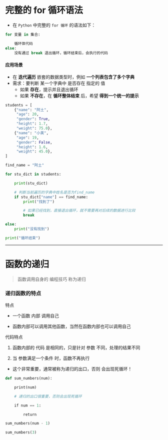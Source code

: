 # 完整的 for 循环语法

- 在 `Python` 中完整的 `for 循环` 的语法如下：

```python
for 变量 in 集合:

    循环体代码
else:
    没有通过 break 退出循环，循环结束后，会执行的代码
```

#### 应用场景

- 在 **迭代遍历** 嵌套的数据类型时，例如 **一个列表包含了多个字典**
- 需求：要判断 某一个字典中 是否存在 指定的 值
  - 如果 **存在**，提示并且退出循环
  - 如果 **不存在**，在 **循环整体结束** 后，希望 **得到一个统一的提示**

```python
students = [
    {"name": "阿土",
     "age": 20,
     "gender": True,
     "height": 1.7,
     "weight": 75.0},
    {"name": "小美",
     "age": 19,
     "gender": False,
     "height": 1.6,
     "weight": 45.0},
]

find_name = "阿土"

for stu_dict in students:

    print(stu_dict)

    # 判断当前遍历的字典中姓名是否为find_name
    if stu_dict["name"] == find_name:
        print("找到了")

        # 如果已经找到，直接退出循环，就不需要再对后续的数据进行比较
        break

else:
    print("没有找到")

print("循环结束")
```

---

# 函数的递归

> 函数调用自身的 编程技巧 称为递归

### 递归函数的特点

特点

- 一个函数 内部 调用自己

- 函数内部可以调用其他函数，当然在函数内部也可以调用自己

代码特点

1. 函数内部的 代码 是相同的，只是针对 参数 不同，处理的结果不同

2. 当 参数满足一个条件 时，函数不再执行
- 这个非常重要，通常被称为递归的出口，否则 会出现死循环！

```py
def sum_numbers(num):

    print(num)

    # 递归的出口很重要，否则会出现死循环

    if num == 1:

        return

sum_numbers(num - 1)

sum_numbers(3)
```
